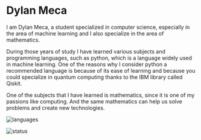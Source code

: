 # Dylan Meca

I am Dylan Meca, a student specialized in computer science, especially in the area of machine learning and I also specialize in the area of mathematics.

During those years of study I have learned various subjects and programming languages, such as python, which is a language widely used in machine learning. One of the reasons why I consider python a recommended language is because of its ease of learning and because you could specialize in quantum computing thanks to the IBM library called Qiskit.

One of the subjects that I have learned is mathematics, since it is one of my passions like computing. And the same mathematics can help us solve problems and create new technologies.

![languages](https://github-readme-stats.vercel.app/api/top-langs/?username=dylanmeca&layout=compact)

![status](https://github-readme-stats.vercel.app/api?username=dylanmeca)
